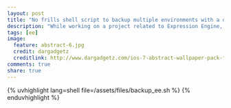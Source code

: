 ```yaml
---
layout: post
title: "No frills shell script to backup multiple environments with a database dump"
description: "While working on a project related to Expression Engine, I created a small shell script to allow backing up of the various environments. This script is bare bones simple and just gets the job done. Nothing fancy here."
tags: [ee]
image:
  feature: abstract-6.jpg
  credit: dargadgetz
  creditlink: http://www.dargadgetz.com/ios-7-abstract-wallpaper-pack-for-iphone-5-and-ipod-touch-retina/
comments: true
share: true
---
```


{% uvhighlight lang=shell file=/assets/files/backup_ee.sh %}
{% enduvhighlight %}